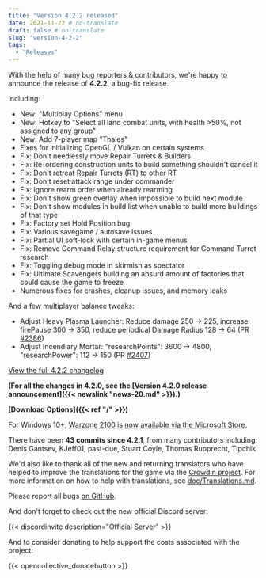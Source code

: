 ```yaml
---
title: "Version 4.2.2 released"
date: 2021-11-22 # no-translate
draft: false # no-translate
slug: "version-4-2-2"
tags:
  - "Releases"
---
```


With the help of many bug reporters & contributors, we're happy to announce the release of **4.2.2**, a bug-fix release.

Including:
- New: "Multiplay Options" menu
- New: Hotkey to "Select all land combat units, with health >50%, not assigned to any group"
- New: Add 7-player map "Thales"
- Fixes for initializing OpenGL / Vulkan on certain systems
- Fix: Don't needlessly move Repair Turrets & Builders
- Fix: Re-ordering construction units to build something shouldn't cancel it
- Fix: Don't retreat Repair Turrets (RT) to other RT
- Fix: Don't reset attack range under commander
- Fix: Ignore rearm order when already rearming
- Fix: Don't show green overlay when impossible to build next module
- Fix: Don't show modules in build list when unable to build more buildings of that type
- Fix: Factory set Hold Position bug
- Fix: Various savegame / autosave issues
- Fix: Partial UI soft-lock with certain in-game menus
- Fix: Remove Command Relay structure requirement for Command Turret research
- Fix: Toggling debug mode in skirmish as spectator
- Fix: Ultimate Scavengers building an absurd amount of factories that could cause the game to freeze
- Numerous fixes for crashes, cleanup issues, and memory leaks

And a few multiplayer balance tweaks:
- Adjust Heavy Plasma Launcher: Reduce damage 250 -> 225, increase firePause 300 -> 350, reduce periodical Damage Radius 128 -> 64 (PR [#2386](https://github.com/Warzone2100/warzone2100/pull/2386))
- Adjust Incendiary Mortar: "researchPoints": 3600 -> 4800, "researchPower": 112 -> 150 (PR [#2407](https://github.com/Warzone2100/warzone2100/pull/2407))

[View the full 4.2.2 changelog](https://github.com/Warzone2100/warzone2100/raw/4.2.2/ChangeLog)

**(For all the changes in 4.2.0, see the [Version 4.2.0 release announcement]({{< newslink "news-20.md" >}}).)**

**[Download Options]({{< ref "/" >}})**

For Windows 10+, [Warzone 2100 is now available via the Microsoft Store](https://www.microsoft.com/store/apps/9MW0Z4MPCS8C).

There have been **43 commits since 4.2.1**, from many contributors including: Denis Gantsev, KJeff01, past-due, Stuart Coyle, Thomas Rupprecht, Tipchik

We'd also like to thank all of the new and returning translators who have helped to improve the translations for the game via the [Crowdin project](https://crowdin.com/project/warzone2100). For more information on how to help with translations, see [doc/Translations.md](https://github.com/Warzone2100/warzone2100/blob/master/doc/Translations.md#how-do-i-help-translate).

Please report all bugs [on GitHub](https://github.com/Warzone2100/warzone2100/issues).

And don't forget to check out the new official Discord server:

{{< discordinvite description="Official Server" >}}

And to consider donating to help support the costs associated with the project:

{{< opencollective_donatebutton >}}
